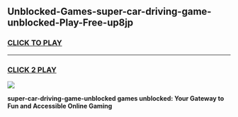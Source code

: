 
## Unblocked-Games-super-car-driving-game-unblocked-Play-Free-up8jp
<h3>
<a href="https://premium76.site?title=super-car-driving-game-unblocked&ref=18A1">CLICK TO PLAY</a></h3>
<hr>

<h3>
<a href="https://premium76.site?title=super-car-driving-game-unblocked&ref=18A1">CLICK 2 PLAY</a>
  
</h3>

<a href="https://premium76.site?title=super-car-driving-game-unblocked&ref=18A1"><img src="https://clearcache.store/games.png"></a>


**super-car-driving-game-unblocked games unblocked: Your Gateway to Fun and Accessible Online Gaming**
